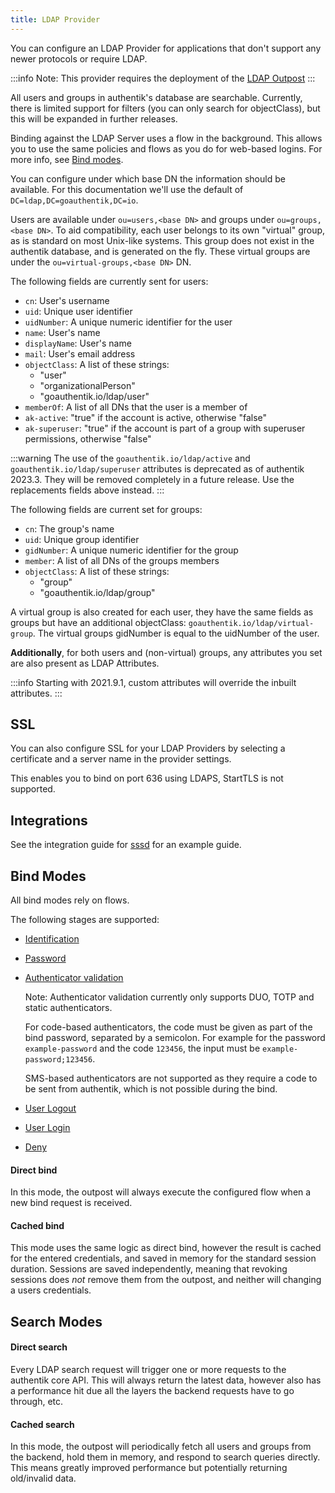 ```yaml
---
title: LDAP Provider
---
```


You can configure an LDAP Provider for applications that don't support any newer protocols or require LDAP.

:::info
Note: This provider requires the deployment of the [LDAP Outpost](../../outposts/)
:::

All users and groups in authentik's database are searchable. Currently, there is limited support for filters (you can only search for objectClass), but this will be expanded in further releases.

Binding against the LDAP Server uses a flow in the background. This allows you to use the same policies and flows as you do for web-based logins. For more info, see [Bind modes](#bind-modes).

You can configure under which base DN the information should be available. For this documentation we'll use the default of `DC=ldap,DC=goauthentik,DC=io`.

Users are available under `ou=users,<base DN>` and groups under `ou=groups,<base DN>`. To aid compatibility, each user belongs to its own "virtual" group, as is standard on most Unix-like systems. This group does not exist in the authentik database, and is generated on the fly. These virtual groups are under the `ou=virtual-groups,<base DN>` DN.

The following fields are currently sent for users:

-   `cn`: User's username
-   `uid`: Unique user identifier
-   `uidNumber`: A unique numeric identifier for the user
-   `name`: User's name
-   `displayName`: User's name
-   `mail`: User's email address
-   `objectClass`: A list of these strings:
    -   "user"
    -   "organizationalPerson"
    -   "goauthentik.io/ldap/user"
-   `memberOf`: A list of all DNs that the user is a member of
-   `ak-active`: "true" if the account is active, otherwise "false"
-   `ak-superuser`: "true" if the account is part of a group with superuser permissions, otherwise "false"

:::warning
The use of the `goauthentik.io/ldap/active` and `goauthentik.io/ldap/superuser` attributes is deprecated as of authentik 2023.3. They will be removed completely in a future release.
Use the replacements fields above instead.
:::

The following fields are current set for groups:

-   `cn`: The group's name
-   `uid`: Unique group identifier
-   `gidNumber`: A unique numeric identifier for the group
-   `member`: A list of all DNs of the groups members
-   `objectClass`: A list of these strings:
    -   "group"
    -   "goauthentik.io/ldap/group"

A virtual group is also created for each user, they have the same fields as groups but have an additional objectClass: `goauthentik.io/ldap/virtual-group`.
The virtual groups gidNumber is equal to the uidNumber of the user.

**Additionally**, for both users and (non-virtual) groups, any attributes you set are also present as LDAP Attributes.

:::info
Starting with 2021.9.1, custom attributes will override the inbuilt attributes.
:::

## SSL

You can also configure SSL for your LDAP Providers by selecting a certificate and a server name in the provider settings.

This enables you to bind on port 636 using LDAPS, StartTLS is not supported.

## Integrations

See the integration guide for [sssd](../../../integrations/services/sssd/) for
an example guide.

## Bind Modes

All bind modes rely on flows.

The following stages are supported:

-   [Identification](../../flow/stages/identification/index.md)
-   [Password](../../flow/stages/password/index.md)
-   [Authenticator validation](../../flow/stages/authenticator_validate/index.md)

    Note: Authenticator validation currently only supports DUO, TOTP and static authenticators.

    For code-based authenticators, the code must be given as part of the bind password, separated by a semicolon. For example for the password `example-password` and the code `123456`, the input must be `example-password;123456`.

    SMS-based authenticators are not supported as they require a code to be sent from authentik, which is not possible during the bind.

-   [User Logout](../../flow/stages/user_logout.md)
-   [User Login](../../flow/stages/user_login.md)
-   [Deny](../../flow/stages/deny.md)

#### Direct bind

In this mode, the outpost will always execute the configured flow when a new bind request is received.

#### Cached bind

This mode uses the same logic as direct bind, however the result is cached for the entered credentials, and saved in memory for the standard session duration. Sessions are saved independently, meaning that revoking sessions does _not_ remove them from the outpost, and neither will changing a users credentials.

## Search Modes

#### Direct search

Every LDAP search request will trigger one or more requests to the authentik core API. This will always return the latest data, however also has a performance hit due all the layers the backend requests have to go through, etc.

#### Cached search

In this mode, the outpost will periodically fetch all users and groups from the backend, hold them in memory, and respond to search queries directly. This means greatly improved performance but potentially returning old/invalid data.
